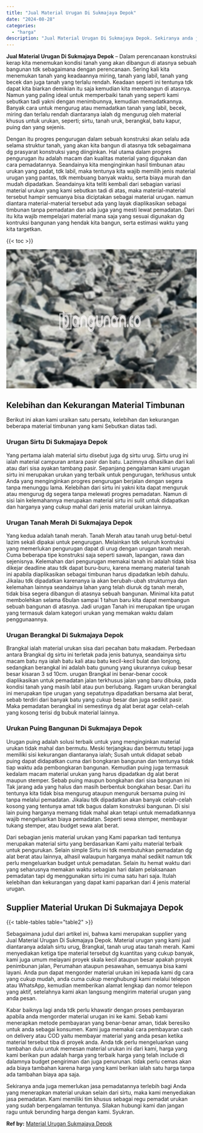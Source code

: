 ```yaml
---
title: "Jual Material Urugan Di Sukmajaya Depok"
date: "2024-08-28"
categories: 
  - "harga"
description: "Jual Material Urugan Di Sukmajaya Depok. Sekiranya anda juga memerlukan jasa pemadatannya terlebih bagi Anda yang menerapkan material urukan selain dari sirt..."
---
```


**Jual Material Urugan Di Sukmajaya Depok** – Dalam perencanaan konstruksi kerap kita menemukan kondisi tanah yang akan dibangun di atasnya sebuah bangunan tdk sebagaimana dengan perencanaan. Sering kali kita menemukan tanah yang keadaannya miring, tanah yang labil, tanah yang becek dan juga tanah yang terlalu rendah. Keadaan seperti ini tentunya tdk dapat kita biarkan demikian itu saja kemudian kita membangun di atasnya. Namun yang paling ideal untuk memperbaiki tanah yang seperti kami sebutkan tadi yakni dengan menimbunnya, kemudian memadatkannya. Banyak cara untuk mengurug atau memadatkan tanah yang labil, becek, miring dan terlalu rendah diantaranya ialah dg mengurug oleh material khusus untuk urukan, seperti; sirtu, tanah uruk, berangkal, batu kapur, puing dan yang sejenis.

Dengan itu progres pengurugan dalam sebuah konstruksi akan selalu ada selama struktur tanah, yang akan kita bangun di atasnya tdk sebagaimana dg prasyarat konstruksi yang diinginkan. Hal utama dalam progres pengurugan itu adalah macam dan kualitas material yang digunakan dan cara pemadatannya. Seandainya kita menginginkan hasil timbunan atau urukan yang padat, tdk labil, maka tentunya kita wajib memilih jenis material urugan yang pantas, tdk membuang banyak waktu, serta biaya murah dan mudah dipadatkan. Seandainya kita teliti kembali dari sebagian variasi material urukan yang kami sebutkan tadi di atas, maka material-material tersebut hampir semuanya bisa diciptakan sebagai material urugan. namun diantara material-material tersebut ada yang layak diaplikasikan sebagai timbunan tanpa pemadatan dan ada juga yang mesti lewat pemadatan. Dari itu kita wajib mempelajari material mana saja yang sesuai digunakan dg kontruksi bangunan yang hendak kita bangun, serta estimasi waktu yang kita targetkan.

{{< toc >}}

![Jual Material Urugan Di Sukmajaya Depok](/images/jual-urugan-18.png)

## Kelebihan dan Kekurangan Material Timbunan

Berikut ini akan kami uraikan satu persatu, kelebihan dan kekurangan beberapa material timbunan yang kami Sebutkan diatas tadi.

### Urugan Sirtu Di Sukmajaya Depok

Yang pertama ialah material sirtu disebut juga dg sirtu urug. Sirtu urug ini ialah material campuran antara pasir dan batu. Lazimnya dihasilkan dari kali atau dari sisa ayakan tambang pasir. Sepanjang pengalaman kami urugan sirtu ini merupakan urukan yang terbaik untuk pengurugan, terkhusus untuk Anda yang menginginkan progres pengurugan berjalan dengan segera tanpa menunggu lama. Kelebihan dari sirtu ini yakni kita dapat menguruk atau mengurug dg segera tanpa melewati progres pemadatan. Namun di sisi lain kelemahannya merupakan material sirtu ini sulit untuk didapatkan dan harganya yang cukup mahal dari jenis material urukan lainnya.

### Urugan Tanah Merah Di Sukmajaya Depok

Yang kedua adalah tanah merah. Tanah Merah atau tanah urug betul-betul lazim sekali dipakai untuk pengurugan. Melainkan tdk seluruh kontruksi yang memerlukan pengurugan dapat di urug dengan urugan tanah merah. Cuma beberapa tipe konstruksi saja seperti sawah, lapangan, rawa dan sejenisnya. Kelemahan dari pengurugan memakai tanah ini adalah tidak bisa dikejar deadline atau tdk dapat buru-buru, karena memang material tanah ini apabila diaplikasikan sebagai timbunan harus dipadatkan lebih dahulu. Jikalau tdk dipadatkan karenanya ia akan berubah-ubah strukturnya dan kelemahan lainnya seandainya lahan yang telah diuruk dg tanah merah, tidak bisa segera dibangun di atasnya sebuah bangunan. Minimal kita patut membolehkan selama 6bulan sampai 1 tahun baru kita dapat membangun sebuah bangunan di atasnya. Jadi urugan Tanah ini merupakan tipe urugan yang termasuk dalam kategori urukan yang memakan waktu dalam penggunaannya.

### Urugan Berangkal Di Sukmajaya Depok

Brangkal ialah material urukan sisa dari pecahan batu makadam. Perbedaan antara Brangkal dg sirtu ini terletak pada jenis batunya, seandainya sirtu macam batu nya ialah batu kali atau batu kecil-kecil bulat dan lonjong, sedangkan berangkal ini adalah batu gunung yang ukurannya cukup besar besar kisaran 3 sd 10cm. urugan Brangkal ini benar-benar cocok diaplikasikan untuk pemadatan jalan terkhusus jalan yang baru dibuka, pada kondisi tanah yang masih labil atau pun berlubang. Ragam urukan berangkal ini merupakan tipe urugan yang sepatutnya dipadatkan bersama alat berat, sebab terdiri dari banyak batu yang cukup besar dan juga sedikit pasir. Maka pemadatan berangkal ini semestinya dg alat berat agar celah-celah yang kosong terisi dg bubuk material lainnya.

### Urukan Puing Bangunan Di Sukmajaya Depok

Urugan puing adalah solusi terbaik untuk yang menginginkan material urukan tidak mahal dan bermutu. Meski terjangkau dan bermutu tetapi juga memiliki sisi kekurangan diantaranya ialah; Susah untuk didapat sebab puing dapat didapatkan cuma dari bongkaran bangunan dan tentunya tidak tiap waktu ada pembongkaran bangunan. Kemudian puing juga termasuk kedalam macam material urukan yang harus dipadatkan dg alat berat maupun stemper. Sebab puing maupun bongkahan dari sisa bangunan ini Tak jarang ada yang halus dan masih berbentuk bongkahan besar. Dari itu tentunya kita tidak bisa mengurug ataupun menguruk bersama puing ini tanpa melalui pemadatan. Jikalau tdk dipadatkan akan banyak celah-celah kosong yang tentunya amat tdk bagus dalam konstruksi bangunan. Di sisi lain puing harganya memang tidak mahal akan tetapi untuk memadatkannya wajib mengeluarkan biaya pemadatan. Seperti sewa stemper, membayar tukang stemper, atau budget sewa alat berat.

Dari sebagian jenis material urukan yang Kami paparkan tadi tentunya merupakan material sirtu yang berdasarkan Kami yaitu material terbaik untuk pengurukan. Selain simple Sirtu ini tdk membutuhkan pemadatan dg alat berat atau lainnya, alhasil walaupun harganya mahal sedikit namun tdk perlu mengeluarkan budget untuk pemadatan. Selain itu hemat waktu dari yang seharusnya memakan waktu sebagian hari dalam pelaksanaan pemadatan tapi dg menggunakan sirtu ini cuma satu hari saja. Itulah kelebihan dan kekurangan yang dapat kami paparkan dari 4 jenis material urugan.

## Supplier Material Urukan Di Sukmajaya Depok

{{< table-tables table="table2" >}}

Sebagaimana judul dari artikel ini, bahwa kami merupakan supplier yang Jual Material Urugan Di Sukmajaya Depok. Material urugan yang kami jual diantaranya adalah sirtu urug, Brangkal, tanah urug atau tanah merah. Kami menyediakan ketiga tipe material tersebut dg kuantitas yang cukup banyak, kami juga umum melayani proyek skala kecil ataupun besar apakah proyek penimbunan jalan, Perumahan ataupun pesawahan, semuanya bisa kami layani. Anda pun dapat mengorder material urukan ini kepada kami dg cara yang cukup mudah, anda cuma cukup menghubungi kami melalui telepon atau WhatsApp, kemudian memberikan alamat lengkap dan nomor telepon yang aktif, setelahnya kami akan langsung mengirim material urugan yang anda pesan.

Kabar baiknya lagi anda tdk perlu khawatir dengan proses pembayaran apabila anda mengorder material urugan ini ke kami. Sebab kami menerapkan metode pembayaran yang benar-benar aman, tidak beresiko untuk anda sebagai konsumen. Kami juga memakai cara pembayaran cash on delivery atau COD yaitu membayar material yang anda pesan ketika material tersebut tiba di proyek anda. Anda tdk perlu mengeluarkan uang tambahan dulu untuk memesan material urukan ini dari kami, harga yang kami berikan pun adalah harga yang terbaik harga yang telah include di dalamnya budget pengiriman dan juga penurunan. tidak perlu cemas akan ada biaya tambahan karena harga yang kami berikan ialah satu harga tanpa ada tambahan biaya apa saja.

Sekiranya anda juga memerlukan jasa pemadatannya terlebih bagi Anda yang menerapkan material urukan selain dari sirtu, maka kami menyediakan jasa pemadatan. Kami memiliki tim khusus sebagai regu pemadat urukan yang sudah berpengalaman tentunya. Silakan hubungi kami dan jangan ragu untuk berunding harga dengan kami. Syukran.

**Ref by:** [Material Urugan Sukmajaya Depok](https://id.wikipedia.org/wiki/Material)
